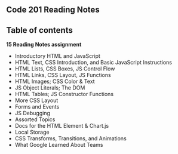 ##  Code 201 Reading Notes

##  Table of contents
**15 Reading Notes assignment**

- Introductory HTML and JavaScript
- HTML Text, CSS Introduction, and Basic JavaScript Instructions
- HTML Lists, CSS Boxes, JS Control Flow	
- HTML Links, CSS Layout, JS Functions
- HTML Images; CSS Color & Text
- JS Object Literals; The DOM
- HTML Tables; JS Constructor Functions
- More CSS Layout	
- Forms and Events
- JS Debugging
- Assorted Topics
- Docs for the HTML <canvas> Element & Chart.js
- Local Storage
- CSS Transforms, Transitions, and Animations
- What Google Learned About Teams
    